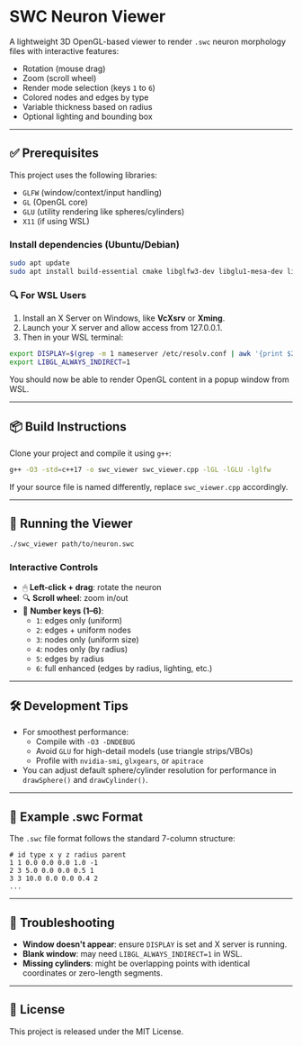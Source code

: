 
# SWC Neuron Viewer

A lightweight 3D OpenGL-based viewer to render `.swc` neuron morphology files with interactive features:
- Rotation (mouse drag)
- Zoom (scroll wheel)
- Render mode selection (keys `1` to `6`)
- Colored nodes and edges by type
- Variable thickness based on radius
- Optional lighting and bounding box

---

## ✅ Prerequisites

This project uses the following libraries:
- `GLFW` (window/context/input handling)
- `GL` (OpenGL core)
- `GLU` (utility rendering like spheres/cylinders)
- `X11` (if using WSL)

### Install dependencies (Ubuntu/Debian)

```bash
sudo apt update
sudo apt install build-essential cmake libglfw3-dev libglu1-mesa-dev libgl1-mesa-dev x11-utils
```

### 🔍 For WSL Users

1. Install an X Server on Windows, like **VcXsrv** or **Xming**.
2. Launch your X server and allow access from 127.0.0.1.
3. Then in your WSL terminal:

```bash
export DISPLAY=$(grep -m 1 nameserver /etc/resolv.conf | awk '{print $2}'):0
export LIBGL_ALWAYS_INDIRECT=1
```

You should now be able to render OpenGL content in a popup window from WSL.

---

## 📦 Build Instructions

Clone your project and compile it using `g++`:

```bash
g++ -O3 -std=c++17 -o swc_viewer swc_viewer.cpp -lGL -lGLU -lglfw
```

If your source file is named differently, replace `swc_viewer.cpp` accordingly.

---

## 🧪 Running the Viewer

```bash
./swc_viewer path/to/neuron.swc
```

### Interactive Controls

- 🖱 **Left-click + drag**: rotate the neuron
- 🔍 **Scroll wheel**: zoom in/out
- 🔢 **Number keys (1–6)**:
    - `1`: edges only (uniform)
    - `2`: edges + uniform nodes
    - `3`: nodes only (uniform size)
    - `4`: nodes only (by radius)
    - `5`: edges by radius
    - `6`: full enhanced (edges by radius, lighting, etc.)

---

## 🛠 Development Tips

- For smoothest performance:
  - Compile with `-O3 -DNDEBUG`
  - Avoid `GLU` for high-detail models (use triangle strips/VBOs)
  - Profile with `nvidia-smi`, `glxgears`, or `apitrace`
- You can adjust default sphere/cylinder resolution for performance in `drawSphere()` and `drawCylinder()`.

---

## 📁 Example .swc Format

The `.swc` file format follows the standard 7-column structure:

```
# id type x y z radius parent
1 1 0.0 0.0 0.0 1.0 -1
2 3 5.0 0.0 0.0 0.5 1
3 3 10.0 0.0 0.0 0.4 2
...
```

---

## 📌 Troubleshooting

- **Window doesn't appear**: ensure `DISPLAY` is set and X server is running.
- **Blank window**: may need `LIBGL_ALWAYS_INDIRECT=1` in WSL.
- **Missing cylinders**: might be overlapping points with identical coordinates or zero-length segments.

---

## 📄 License

This project is released under the MIT License.
